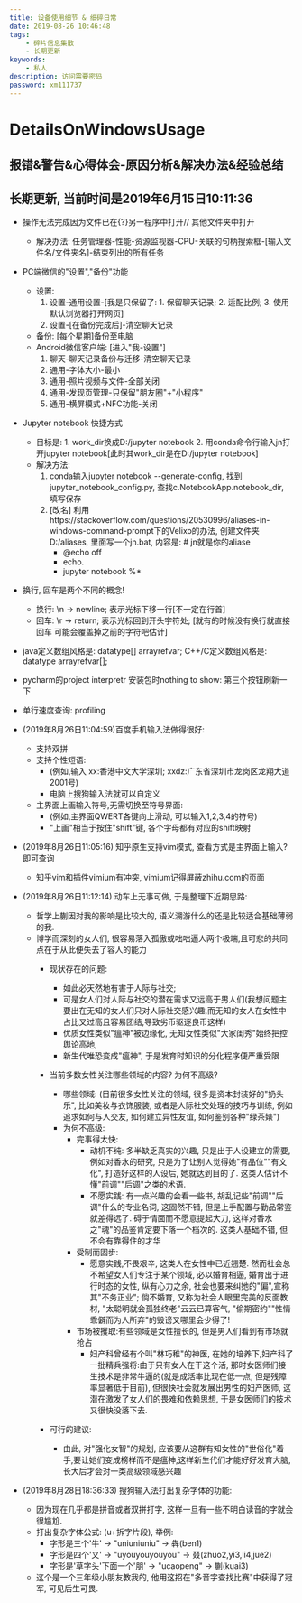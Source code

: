 ```yaml
---
title: 设备使用细节 & 细碎日常
date: 2019-08-26 10:46:48
tags:
    - 碎片信息集散
    - 长期更新
keywords:
    - 私人 
description: 访问需要密码
password: xm111737
---
```



# DetailsOnWindowsUsage
## 报错&amp;警告&amp;心得体会-原因分析&amp;解决办法&amp;经验总结
## 长期更新, 当前时间是2019年6月15日10:11:36

- 操作无法完成因为文件已在{?}另一程序中打开// 其他文件夹中打开
    - 解决办法: 任务管理器-性能-资源监视器-CPU-关联的句柄搜索框-[输入文件名/文件夹名]-结束列出的所有任务
- PC端微信的"设置","备份"功能
    - 设置: 
        1. 设置-通用设置-[我是只保留了: 1. 保留聊天记录; 2. 适配比例; 3. 使用默认浏览器打开网页]
        2. 设置-[在备份完成后]-清空聊天记录
    - 备份: [每个星期]备份至电脑
    - Android微信客户端: [进入"我-设置"]
        1. 聊天-聊天记录备份与迁移-清空聊天记录
        2. 通用-字体大小-最小
        3. 通用-照片视频与文件-全部关闭
        4. 通用-发现页管理-只保留"朋友圈"+"小程序"
        5. 通用-横屏模式+NFC功能-关闭
- Jupyter notebook 快捷方式
    - 目标是: 1. work_dir换成D:/jupyter notebook 2. 用conda命令行输入jn打开jupyter notebook[此时其work_dir是在D:/jupyter notebook]
    - 解决方法:
        1. conda输入jupyter notebook --generate-config, 找到jupyter_notebook_config.py, 查找c.NotebookApp.notebook_dir, 填写保存
        2. [改名] 利用https://stackoverflow.com/questions/20530996/aliases-in-windows-command-prompt下的Velixo的办法, 创建文件夹D:/aliases, 里面写一个jn.bat, 内容是: # jn就是你的aliase
            - @echo off
            - echo.
            - jupyter notebook %*
- 换行, 回车是两个不同的概念!
    - 换行: \n -> newline; 表示光标下移一行[不一定在行首]
    - 回车: \r -> return; 表示光标回到开头字符处; [就有的时候没有换行就直接回车 可能会覆盖掉之前的字符吧估计]
- java定义数组风格是: datatype[] arrayrefvar; C++/C定义数组风格是: datatype arrayrefvar[]; 

- pycharm的project interpretr 安装包时nothing to show: 第三个按钮刷新一下

- 单行速度查询: profiling

- (2019年8月26日11:04:59)百度手机输入法做得很好:
    - 支持双拼
    - 支持个性短语: 
        - (例如,输入 xx:香港中文大学深圳; xxdz:广东省深圳市龙岗区龙翔大道2001号)
        - 电脑上搜狗输入法就可以自定义
    - 主界面上画输入符号,无需切换至符号界面: 
        - (例如,主界面QWERT各键向上滑动, 可以输入1,2,3,4的符号)
        - "上画"相当于按住"shift"键, 各个字母都有对应的shift映射

- (2019年8月26日11:05:16) 知乎原生支持vim模式, 查看方式是主界面上输入?即可查询
    - 知乎vim和插件vimium有冲突, vimium记得屏蔽zhihu.com的页面

- (2019年8月26日11:12:14) 动车上无事可做, 于是整理下近期思路:
    - 哲学上蒯因对我的影响是比较大的, 语义溯游什么的还是比较适合基础薄弱的我.
    - 博学而深刻的女人们, 很容易落入孤傲或咄咄逼人两个极端,且可悲的共同点在于从此便失去了容人的能力
        - 现状存在的问题:
            - 如此必天然地有害于人际与社交;
            - 可是女人们对人际与社交的潜在需求又远高于男人们(我想问题主要出在无知的女人们只对人际社交感兴趣,而无知的女人在女性中占比又过高且容易团结,导致劣币驱逐良币这样)
            - 优质女性类似"瘟神"被边缘化, 无知女性类似"大家闺秀"始终把控舆论高地, 
            - 新生代唯恐变成"瘟神", 于是发育时知识的分化程序便严重受限
        - 当前多数女性关注哪些领域的内容? 为何不高级?
            - 哪些领域: (目前很多女性关注的领域, 很多是资本封装好的"奶头乐", 比如美妆与衣饰服装, 或者是人际社交处理的技巧与训练, 例如追求如何与人交友, 如何建立异性友谊, 如何鉴别各种"绿茶婊")
            - 为何不高级: 
                - 完事得太快:
                    - 动机不纯: 多半缺乏真实的兴趣, 只是出于人设建立的需要, 例如对香水的研究, 只是为了让别人觉得她"有品位""有文化", 打造好这样的人设后, 她就达到目的了. 这类人估计不懂"前调""后调"之类的术语.
                    - 不愿实践: 有一点兴趣的会看一些书, 胡乱记些"前调""后调"什么的专业名词, 这固然不错, 但是上手配置与勤品常鉴就差得远了. 碍于情面而不愿意提起大刀, 这样对香水之"魂"的品鉴肯定要下落一个档次的. 这类人基础不错, 但不会有靠得住的才华
                - 受制而固步: 
                    - 愿意实践,不畏艰辛, 这类人在女性中已近翘楚. 然而社会总不希望女人们专注于某个领域, 必以婚育相逼, 婚育出于进行时态的女性, 纵有心力之余, 社会也要来纠她的"偏",宣称其"不务正业"; 倘不婚育, 又称为社会人眼里完美的反面教材, "太聪明就会孤独终老"云云已算客气, "偷期密约""性情乖僻而为人所弃"的毁谤又哪里会少得了!
                - 市场被攫取:有些领域是女性擅长的, 但是男人们看到有市场就抢占
                    - 妇产科曾经有个叫"林巧稚"的神医, 在她的培养下,妇产科了一批精兵强将:由于只有女人在干这个活, 那时女医师们接生技术是非常牛逼的(就是成活率比现在低一点, 但是残障率显著低于目前), 但很快社会就发展出男性的妇产医师, 这潜在激发了女人们的畏难和依赖思想, 于是女医师们的技术又很快没落下去.

        - 可行的建议:
            - 由此, 对"强化女智"的规划, 应该要从这群有知女性的"世俗化"着手,要让她们变成榜样而不是瘟神,这样新生代们才能好好发育大脑,长大后才会对一类高级领域感兴趣

- (2019年8月28日18:36:33) 搜狗输入法打出复杂字体的功能:
    - 因为现在几乎都是拼音或者双拼打字, 这样一旦有一些不明白读音的字就会很尴尬.
    - 打出复杂字体公式: (u+拆字片段), 举例:
        - 字形是三个'牛' -> "uniuniuniu" -> 犇(ben1)
        - 字形是四个'又' -> "uyouyouyouyou" -> 叕(zhuo2,yi3,li4,jue2) 
        - 字形是'草字头'下面一个'朋' -> "ucaopeng" -> 蒯(kuai3)
    - 这个是一个三年级小朋友教我的, 他用这招在"多音字查找比赛"中获得了冠军, 可见后生可畏.
        
    
  

